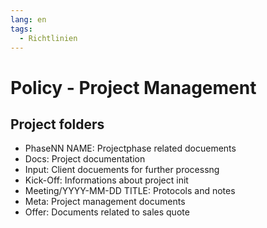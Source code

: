 ```yaml
---
lang: en
tags:
  - Richtlinien
---
```


# Policy - Project Management

## Project folders

- PhaseNN NAME: Projectphase related docuements
- Docs: Project documentation
- Input: Client docuements for further processng
- Kick-Off: Informations about project init
- Meeting/YYYY-MM-DD TITLE: Protocols and notes
- Meta: Project management documents
- Offer: Documents related to sales quote
